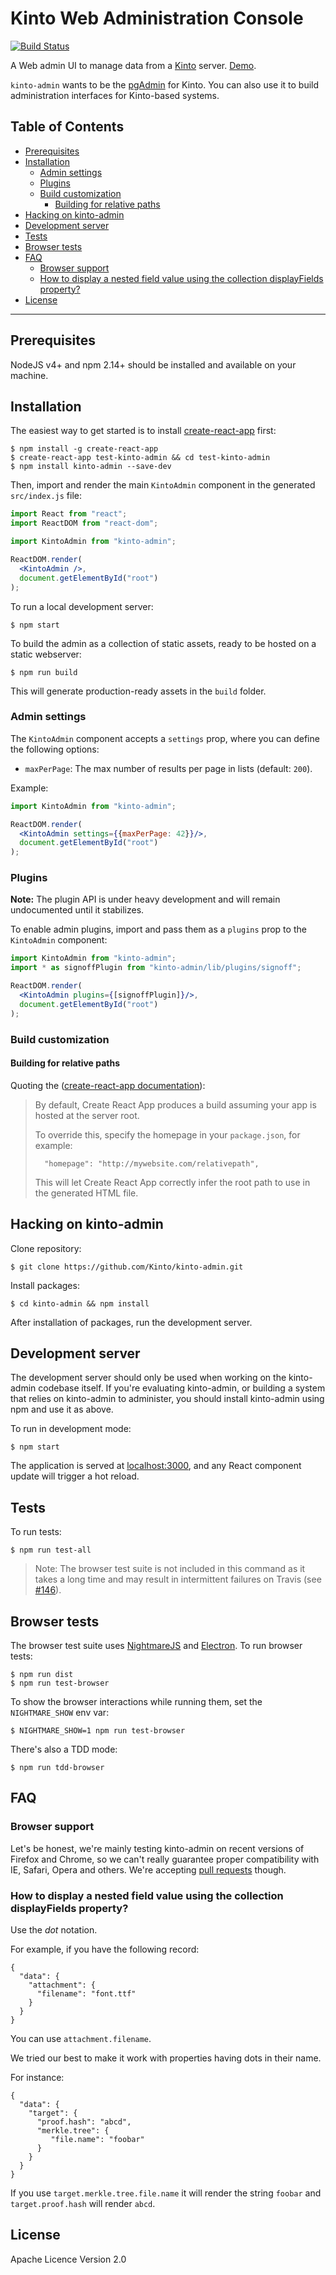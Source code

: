 # Kinto Web Administration Console

[![Build Status](https://travis-ci.org/Kinto/kinto-admin.svg?branch=master)](https://travis-ci.org/Kinto/kinto-admin)

A Web admin UI to manage data from a [Kinto](https://kinto.readthedocs.io/) server. [Demo](http://kinto.github.io/kinto-admin/).

`kinto-admin` wants to be the [pgAdmin](http://pgadmin.org/) for
Kinto. You can also use it to build administration interfaces for
Kinto-based systems.

## Table of Contents

  - [Prerequisites](#prerequisites)
  - [Installation](#installation)
     - [Admin settings](#admin-settings)
     - [Plugins](#plugins)
     - [Build customization](#build-customization)
        - [Building for relative paths](#building-for-relative-paths)
  - [Hacking on kinto-admin](#hacking-on-kinto-admin)
  - [Development server](#development-server)
  - [Tests](#tests)
  - [Browser tests](#browser-tests)
  - [FAQ](#faq)
     - [Browser support](#browser-support)
     - [How to display a nested field value using the collection displayFields property?](#how-to-display-a-nested-field-value-using-the-collection-displayfields-property)
  - [License](#license)

---

## Prerequisites

NodeJS v4+ and npm 2.14+ should be installed and available on your machine.

## Installation

The easiest way to get started is to install [create-react-app](https://github.com/facebookincubator/create-react-app) first:

```
$ npm install -g create-react-app
$ create-react-app test-kinto-admin && cd test-kinto-admin
$ npm install kinto-admin --save-dev
```

Then, import and render the main `KintoAdmin` component in the generated `src/index.js` file:

```jsx
import React from "react";
import ReactDOM from "react-dom";

import KintoAdmin from "kinto-admin";

ReactDOM.render(
  <KintoAdmin />,
  document.getElementById("root")
);

```

To run a local development server:

```
$ npm start
```

To build the admin as a collection of static assets, ready to be hosted on a static webserver:

```
$ npm run build
```

This will generate production-ready assets in the `build` folder.

### Admin settings

The `KintoAdmin` component accepts a `settings` prop, where you can define the following options:

- `maxPerPage`: The max number of results per page in lists (default: `200`).

Example:

```jsx
import KintoAdmin from "kinto-admin";

ReactDOM.render(
  <KintoAdmin settings={{maxPerPage: 42}}/>,
  document.getElementById("root")
);
```

### Plugins

**Note:** The plugin API is under heavy development and will remain undocumented until it stabilizes.

To enable admin plugins, import and pass them as a `plugins` prop to the `KintoAdmin` component:

```jsx
import KintoAdmin from "kinto-admin";
import * as signoffPlugin from "kinto-admin/lib/plugins/signoff";

ReactDOM.render(
  <KintoAdmin plugins={[signoffPlugin]}/>,
  document.getElementById("root")
);
```

### Build customization

#### Building for relative paths

Quoting the ([create-react-app documentation](https://github.com/facebookincubator/create-react-app/blob/v0.4.1/template/README.md#building-for-relative-paths)):

> By default, Create React App produces a build assuming your app is hosted at the server root.
>
> To override this, specify the homepage in your `package.json`, for example:
>
> ```
>   "homepage": "http://mywebsite.com/relativepath",
> ```
>
> This will let Create React App correctly infer the root path to use in the generated HTML file.

## Hacking on kinto-admin

Clone repository:

```
$ git clone https://github.com/Kinto/kinto-admin.git
```

Install packages:

```
$ cd kinto-admin && npm install
```

After installation of packages, run the development server.

## Development server

The development server should only be used when working on the
kinto-admin codebase itself. If you're evaluating kinto-admin, or
building a system that relies on kinto-admin to administer, you should
install kinto-admin using npm and use it as above.

To run in development mode:

```
$ npm start
```

The application is served at [localhost:3000](http://localhost:3000/), and any
React component update will trigger a hot reload.

## Tests

To run tests:

```
$ npm run test-all
```

> Note: The browser test suite is not included in this command as it takes a
long time and may result in intermittent failures on Travis
(see [#146](https://github.com/Kinto/kinto-admin/pull/146)).

## Browser tests

The browser test suite uses [NightmareJS](http://www.nightmarejs.org/) and
[Electron](http://electron.atom.io/). To run browser tests:

```
$ npm run dist
$ npm run test-browser
```

To show the browser interactions while running them, set the `NIGHTMARE_SHOW` env var:

```
$ NIGHTMARE_SHOW=1 npm run test-browser
```

There's also a TDD mode:

```
$ npm run tdd-browser
```

## FAQ

### Browser support

Let's be honest, we're mainly testing kinto-admin on recent versions of Firefox
and Chrome, so we can't really guarantee proper compatibility with IE, Safari,
Opera and others. We're accepting
[pull requests](https://github.com/Kinto/kinto-admin/pulls) though.

### How to display a nested field value using the collection displayFields property?

Use the *dot* notation.

For example, if you have the following record:

```
{
  "data": {
    "attachment": {
      "filename": "font.ttf"
    }
  }
}
```

You can use `attachment.filename`.

We tried our best to make it work with properties having dots in their name.

For instance:

```
{
  "data": {
    "target": {
      "proof.hash": "abcd",
      "merkle.tree": {
         "file.name": "foobar"
      }
    }
  }
}

```

If you use `target.merkle.tree.file.name` it will render the string
`foobar` and `target.proof.hash` will render `abcd`.

## License

Apache Licence Version 2.0
